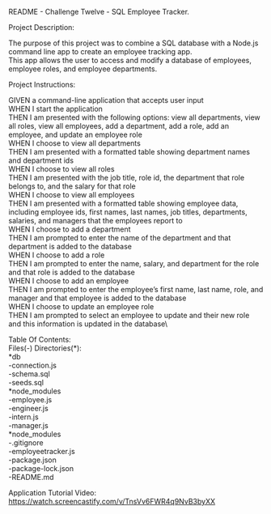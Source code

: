 README - Challenge Twelve - SQL Employee Tracker.

Project Description:

The purpose of this project was to combine a SQL database with a Node.js command line app to create an employee tracking app.\
This app allows the user to access and modify a database of employees, employee roles, and employee departments.

Project Instructions:

GIVEN a command-line application that accepts user input\
WHEN I start the application\
THEN I am presented with the following options: view all departments, view all roles, view all employees, add a department, add a role, add an employee, and update an employee role\
WHEN I choose to view all departments\
THEN I am presented with a formatted table showing department names and department ids\
WHEN I choose to view all roles\
THEN I am presented with the job title, role id, the department that role belongs to, and the salary for that role\
WHEN I choose to view all employees\
THEN I am presented with a formatted table showing employee data, including employee ids, first names, last names, job titles, departments, salaries, and managers that the employees report to\
WHEN I choose to add a department\
THEN I am prompted to enter the name of the department and that department is added to the database\
WHEN I choose to add a role\
THEN I am prompted to enter the name, salary, and department for the role and that role is added to the database\
WHEN I choose to add an employee\
THEN I am prompted to enter the employee’s first name, last name, role, and manager and that employee is added to the database\
WHEN I choose to update an employee role\
THEN I am prompted to select an employee to update and their new role and this information is updated in the database\

Table Of Contents:\
Files(-) Directories(*):\
*db\
    -connection.js\
    -schema.sql\
    -seeds.sql\
*node_modules\
    -employee.js\
    -engineer.js\
    -intern.js\
    -manager.js\
*node_modules\
-.gitignore\
-employeetracker.js\
-package.json\
-package-lock.json\
-README.md

Application Tutorial Video:
https://watch.screencastify.com/v/TnsVv6FWR4q9NvB3byXX